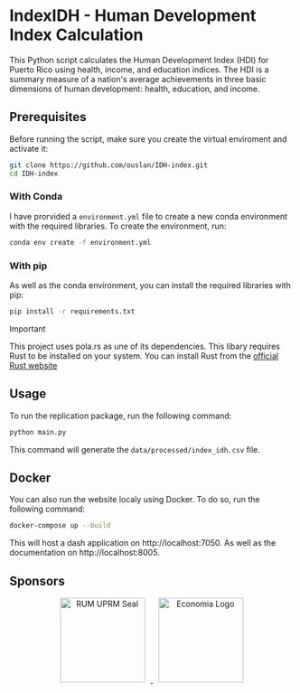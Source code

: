 # IndexIDH - Human Development Index Calculation

This Python script calculates the Human Development Index (HDI) for Puerto Rico using health, income, and education indices. The HDI is a summary measure of a nation's average achievements in three basic dimensions of human development: health, education, and income.

## Prerequisites

Before running the script, make sure you create the virtual enviroment and activate it:

```bash
git clone https://github.com/ouslan/IDH-index.git
cd IDH-index
```
### With Conda

I have prorvided a `environment.yml` file to create a new conda environment with the required libraries. To create the environment, run:

```bash
conda env create -f environment.yml
```

### With pip

As well as the conda environment, you can install the required libraries with pip:

```bash
pip install -r requirements.txt
```

> [!IMPORTANT]  
> This project uses pola.rs as une of its dependencies. This libary requires Rust to be installed on your system. You can install Rust from the [official Rust website](https://www.rust-lang.org/)

## Usage

To run the replication package, run the following command:
```bash
python main.py
```
This command will generate the `data/processed/index_idh.csv` file.

## Docker

You can also run the website localy using Docker. To do so, run the following command:

```bash
docker-compose up --build
```

This will host a dash application on http://localhost:7050. As well as the documentation on http://localhost:8005.


## Sponsors
<p align="center">
  <a href="https://www.uprm.edu/portada/">
    <img src='https://www.uprm.edu/wdt/resources/seal-rum-uprm.svg' alt="RUM UPRM Seal" style="width: 150px; height: auto; margin: 0 10px;" />
  </a>
  <a href="https://www.uprm.edu/economia/">
    <img src='https://external-content.duckduckgo.com/iu/?u=https%3A%2F%2Fwww.uprm.edu%2Feconomia%2Fwp-content%2Fuploads%2Fsites%2F367%2F2021%2F10%2FLOGO-FINAL-FINAL-FINAL-1-e1633713475703.png&f=1&nofb=1&ipt=7fca3d03e26f9ed10ea68617f5de316e5a36aab7f16c821a9c7c295157bf8a2f&ipo=images' alt="Economia Logo" style="width: 150px; height: auto; margin: 0 10px;" />
  </a>
</p>
